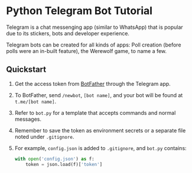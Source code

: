 # Python Telegram Bot Tutorial

Telegram is a chat messenging app (similar to WhatsApp) that is popular due to its stickers, bots and developer experience.

Telegram bots can be created for all kinds of apps: Poll creation (before polls were an in-built feature), the Werewolf game, to name a few.

## Quickstart
1. Get the access token from [BotFather](https://telegram.me/botfather) through the Telegram app.
2. To BotFather, send `/newbot`, `[bot name]`, and your bot will be found at `t.me/[bot name]`.
3. Refer to `bot.py` for a template that accepts commands and normal messages.
4. Remember to save the token as environment secrets or a separate file noted under `.gitignore`.
5. For example, `config.json` is added to `.gitignore`, and `bot.py` contains:

    ```python
    with open('config.json') as f:
        token = json.load(f)['token']
    ```
